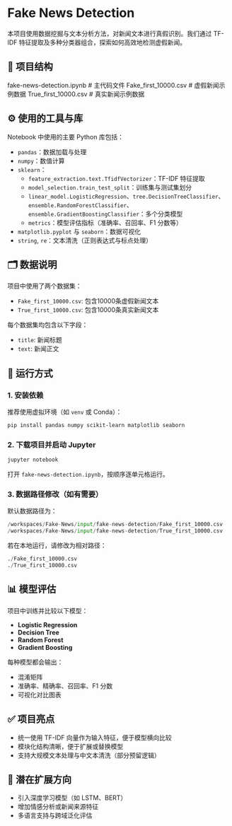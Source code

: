 # Fake News Detection

本项目使用数据挖掘与文本分析方法，对新闻文本进行真假识别。我们通过 TF-IDF 特征提取及多种分类器组合，探索如何高效地检测虚假新闻。

## 📁 项目结构

fake-news-detection.ipynb     # 主代码文件
Fake\_first\_10000.csv          # 虚假新闻示例数据
True\_first\_10000.csv          # 真实新闻示例数据

## ⚙️ 使用的工具与库

Notebook 中使用的主要 Python 库包括：

- `pandas`：数据加载与处理
- `numpy`：数值计算
- `sklearn`：
  - `feature_extraction.text.TfidfVectorizer`：TF-IDF 特征提取
  - `model_selection.train_test_split`：训练集与测试集划分
  - `linear_model.LogisticRegression`、`tree.DecisionTreeClassifier`、`ensemble.RandomForestClassifier`、`ensemble.GradientBoostingClassifier`：多个分类模型
  - `metrics`：模型评估指标（准确率、召回率、F1 分数等）
- `matplotlib.pyplot` 与 `seaborn`：数据可视化
- `string`, `re`：文本清洗（正则表达式与标点处理）

## 🗂 数据说明

项目中使用了两个数据集：

- `Fake_first_10000.csv`: 包含10000条虚假新闻文本
- `True_first_10000.csv`: 包含10000条真实新闻文本

每个数据集均包含以下字段：

- `title`: 新闻标题
- `text`: 新闻正文

## 🚀 运行方式

### 1. 安装依赖

推荐使用虚拟环境（如 `venv` 或 Conda）：

```bash
pip install pandas numpy scikit-learn matplotlib seaborn
```

### 2. 下载项目并启动 Jupyter

```bash
jupyter notebook
```

打开 `fake-news-detection.ipynb`，按顺序逐单元格运行。

### 3. 数据路径修改（如有需要）

默认数据路径为：

```python
/workspaces/Fake-News/input/fake-news-detection/Fake_first_10000.csv
/workspaces/Fake-News/input/fake-news-detection/True_first_10000.csv
```

若在本地运行，请修改为相对路径：

```python
./Fake_first_10000.csv
./True_first_10000.csv
```

## 📊 模型评估

项目中训练并比较以下模型：

* **Logistic Regression**
* **Decision Tree**
* **Random Forest**
* **Gradient Boosting**

每种模型都会输出：

* 混淆矩阵
* 准确率、精确率、召回率、F1 分数
* 可视化对比图表

## ✅ 项目亮点

* 统一使用 TF-IDF 向量作为输入特征，便于模型横向比较
* 模块化结构清晰，便于扩展或替换模型
* 支持大规模文本处理与中文本清洗（部分预留逻辑）

## 🧠 潜在扩展方向

* 引入深度学习模型（如 LSTM、BERT）
* 增加情感分析或新闻来源特征
* 多语言支持与跨域泛化评估